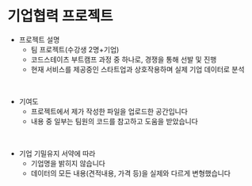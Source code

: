 # 기업협력 프로젝트

- 프로젝트 설명
  - 팀 프로젝트(수강생 2명+기업)  
  - 코드스테이츠 부트캠프 과정 중 하나로, 경쟁을 통해 선발 및 진행
  - 현재 서비스를 제공중인 스타트업과 상호작용하며 실제 기업 데이터로 분석
<br>

- 기여도
  - 프로젝트에서 제가 작성한 파일을 업로드한 공간입니다
  - 내용 중 일부는 팀원의 코드를 참고하고 도움을 받았습니다

<br>

- 기업 기밀유지 서약에 따라 
  - 기업명을 밝히지 않습니다
  - 데이터의 모든 내용(견적내용, 가격 등)을 실제와 다르게 변형했습니다
